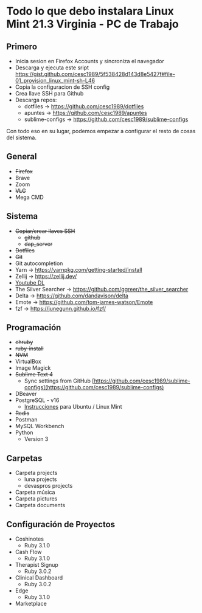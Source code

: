 # Todo lo que debo instalara Linux Mint 21.3 Virginia - PC de Trabajo

## Primero

- Inicia sesion en Firefox Accounts y sincroniza el navegador
- Descarga y ejecuta este sript https://gist.github.com/cesc1989/5f538428d143d8e5427f#file-01_provision_linux_mint-sh-L46
- Copia la configuracion de SSH config
- Crea llave SSH para Github
- Descarga repos:
  - dotfiles -> https://github.com/cesc1989/dotfiles
  - apuntes -> https://github.com/cesc1989/apuntes
  - sublime-configs -> https://github.com/cesc1989/sublime-configs

Con todo eso en su lugar, podemos empezar a configurar el resto de cosas del sistema.

## General

- ~~Firefox~~
- Brave
- Zoom
- ~~VLC~~
- Mega CMD

## Sistema

- ~~Copiar/crear llaves SSH~~
    - ~~github~~
    - ~~dap_server~~
- ~~Dotfiles~~
- ~~Git~~
- Git autocompletion
- Yarn -> https://yarnpkg.com/getting-started/install
- Zellij -> https://zellij.dev/
- [Youtube DL](https://github.com/ytdl-org/youtube-dl)
- The Silver Searcher -> https://github.com/ggreer/the_silver_searcher
- Delta -> https://github.com/dandavison/delta
- Emote -> https://github.com/tom-james-watson/Emote
- fzf -> https://junegunn.github.io/fzf/

## Programación

- ~~chruby~~
- ~~ruby-install~~
- ~~NVM~~
- VirtualBox
- Image Magick
- ~~Sublime Text 4~~
    - Sync settings from GitHub [https://github.com/cesc1989/sublime-configs](https://github.com/cesc1989/sublime-configs)
- DBeaver 
- PostgreSQL - v16 
    - [Instrucciones](https://www.digitalocean.com/community/tutorials/how-to-install-postgresql-on-ubuntu-22-04-quickstart) para Ubuntu / Linux Mint
- ~~Redis~~
- Postman
- MySQL Workbench
- Python
    - Version 3


## Carpetas

- Carpeta projects
    - luna projects
    - devaspros projects
- Carpeta música
- Carpeta pictures
- Carpeta documents

## Configuración de Proyectos

- Coshinotes    
    - Ruby 3.1.0
- Cash Flow
    - Ruby 3.1.0
- Therapist Signup
    - Ruby 3.0.2
- Clinical Dashboard
    - Ruby 3.0.2
- Edge
    - Ruby 3.1.0
- Marketplace